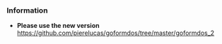 ### Information
+ **Please use the new version**
https://github.com/pierelucas/goformdos/tree/master/goformdos_2